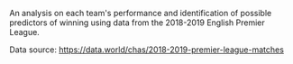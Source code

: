 An analysis on each team's performance and identification of possible predictors of winning using data from the 2018-2019 English Premier League.

Data source: https://data.world/chas/2018-2019-premier-league-matches
